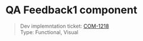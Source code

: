 # QA Feedback1 component
> Dev implemntation ticket: [COM-1218](https://everfi.atlassian.net/browse/COM-1218)    
Type: Functional, Visual

<!-- cypress/integration/qa_feedback1.js -->
<!-- /cypress/integration/qa_feedback1.js -->